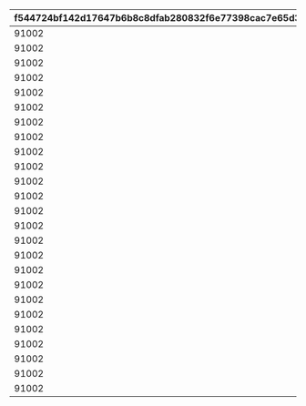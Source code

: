 |f544724bf142d17647b6b8c8dfab280832f6e77398cac7e65d30afd14258cdd4|a681ef9aa21eb3a859f003c8dc314d4ec13dc6eb7180194bd00864da2787ce45|e487c55ff1a1816189cfb110fb1daff7098d52614120b0cc433c86208125f0c7|37d56a650850324eb6093432228909a36ba6e2e688f0f0cb14ead75363690b98|766753a6af53658cc9b0aa4c3c7ea4a5df788dfcb4ced14bc981094b5ee61ea8|c0e409f83f99add91f9f48b73b635f3940d6153db2e927c0187822f10b25f39c|281c85feea1a6528d0b9bc7d1f3dc1ee3879ce458abab2ed63e6da80ab4eca4e|13e76427ad249f6c2dbacdd25cd5a61336af4614863d28b928a47d2edae68120|b442989609972481e842010a04be0dd3fe88ff39b4a926bf2aa3a0e8c0807f16|41ca5c71899f24fbd72f23f76893a9bcf2d49da6c6256c3e333799d2fad94492|a2e2a8a516092267225c6ac4aed8b852dae9602e18a00317c952eebb1d22ebcc|2e1ba14b26ffbd357e58f4523e02ce4cf10dcd803d65a9da51d490d6c558273c|b637134a3699245391db5665c9059bbf88e7f404d645623bb85994368010b7f5|8017627f7f70e523573acbee458897e878611bf68c3316e7a653ca5a5b6b290b|125385f72390b2c2adc69df9118e1d85f7a0ef47e2703fca469f3206620e74ce|da8c4d46e9a585d4c1f90b08274c6aa93abac62adee7e7b39ee4b0b8dafbc60b|
| --- | --- | --- | --- | --- | --- | --- | --- | --- | --- | --- | --- | --- | --- | --- | --- |
|91002|1|0|0|0|0|0|110001|0|140000|4|0|0|30|8|0|
|91002|1|0|0|0|0|0|110002|0|140000|4|0|0|30|8|0|
|91002|1|0|0|0|0|0|110003|0|140000|4|0|0|30|8|0|
|91002|1|0|0|0|0|0|110004|0|140000|4|0|0|30|8|0|
|91002|1|0|0|0|0|0|110005|0|140000|4|0|0|30|8|0|
|91002|1|0|0|0|0|0|120001|0|140000|4|0|0|30|8|0|
|91002|1|0|0|0|0|0|120002|0|140000|4|0|0|30|8|0|
|91002|1|0|0|0|0|0|120003|0|140000|4|0|0|30|8|0|
|91002|1|0|0|0|0|0|120004|0|140000|4|0|0|30|8|0|
|91002|1|0|0|0|0|0|120005|0|140000|4|0|0|30|8|0|
|91002|1|0|0|0|0|0|130001|0|140000|4|0|0|30|8|0|
|91002|1|0|0|0|0|0|130002|0|140000|4|0|0|30|8|0|
|91002|1|0|0|0|0|0|130003|0|140000|4|0|0|30|8|0|
|91002|1|0|0|0|0|0|130004|0|140000|4|0|0|30|8|0|
|91002|1|0|0|0|0|0|130005|0|140000|4|0|0|30|8|0|
|91002|1|0|0|0|0|0|140001|0|140000|4|0|0|30|8|0|
|91002|1|0|0|0|0|0|140002|0|140000|4|0|0|30|8|0|
|91002|1|0|0|0|0|0|140003|0|140000|4|0|0|30|8|0|
|91002|1|0|0|0|0|0|140004|0|140000|4|0|0|30|8|0|
|91002|1|0|0|0|0|0|140005|0|140000|4|0|0|30|8|0|
|91002|1|0|0|0|0|0|150001|0|140000|4|0|0|30|8|0|
|91002|1|0|0|0|0|0|150002|0|140000|4|0|0|30|8|0|
|91002|1|0|0|0|0|0|150003|0|140000|4|0|0|30|8|0|
|91002|1|0|0|0|0|0|150004|0|140000|4|0|0|30|8|0|
|91002|1|0|0|0|0|0|150005|0|140000|4|0|0|30|8|0|